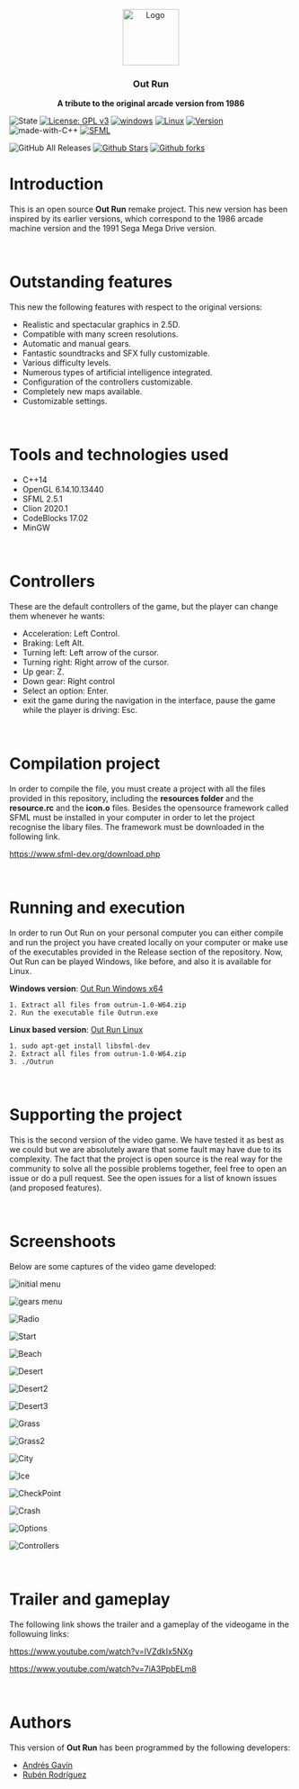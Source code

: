 <p align="center">
  <img src="https://i.ibb.co/d6hxFq1/logo.png" alt="Logo" width=100 height=100>

  <h3 align="center">Out Run</h3>

  <p align="center">
    <b>A tribute to the original arcade version from 1986</b> <br>
  </p>
</p>

![State](https://img.shields.io/badge/Context-Up%20to%20date-%20%2329f305)
[![License: GPL v3](https://img.shields.io/badge/License-GPLv3-blue.svg)](https://www.gnu.org/licenses/gpl-3.0) 
[![windows](https://img.shields.io/badge/Windows%20-compatible-f305b2.svg)](https://www.microsoft.com/es-es/windows)
[![Linux](https://img.shields.io/badge/Linux%20-compatible-f305b2.svg)](https://www.linux.org/)
[![Version](https://img.shields.io/badge/Version%20-3.0-0fd5f9.svg)](https://github.com/ZgzInfinity/OutRun/releases)
![made-with-C++](https://img.shields.io/badge/Made%20with-C++-600ff9.svg)
[![SFML](https://img.shields.io/badge/Requeriment%20-SFML-f9720f.svg)](https://www.sfml-dev.org/)

![GitHub All Releases](https://img.shields.io/github/downloads/ZgzInfinity/OutRun/total?color=%20%23f34605&label=Release%20downloads&logoColor=%20)
[![Github Stars](https://img.shields.io/github/stars/ZgzInfinity/OutRun?logo=github)](https://github.com/ZgzInfinity/OutRun/stargazers)
[![Github forks](https://img.shields.io/github/forks/ZgzInfinity/OutRun?logo=github)](https://github.com/ZgzInfinity/OutRun/network/members)

# Introduction

This is an open source **Out Run** remake project. This new version has been inspired by its earlier versions,
which correspond to the 1986 arcade machine version and the 1991 Sega Mega Drive version.

&nbsp;

# Outstanding features

This new the following features with respect to the original versions:

* Realistic and spectacular graphics in 2.5D.
* Compatible with many screen resolutions.
* Automatic and manual gears.
* Fantastic soundtracks and SFX fully customizable.
* Various difficulty levels.
* Numerous types of artificial intelligence integrated.
* Configuration of the controllers customizable.
* Completely new maps available.
* Customizable settings.

&nbsp;

# Tools and technologies used
* C++14
* OpenGL 6.14.10.13440
* SFML 2.5.1
* Clion 2020.1
* CodeBlocks 17.02
* MinGW 

&nbsp;

# Controllers

These are the default controllers of the game, but the player can change them whenever he wants:

* Acceleration: Left Control.
* Braking: Left Alt.
* Turning left: Left arrow of the cursor.
* Turning right: Right arrow of the cursor.
* Up gear: Z.
* Down gear: Right control
* Select an option: Enter.
* exit the game during the navigation in the interface, pause the game while the player is driving: Esc.

&nbsp;

# Compilation project

In order to compile the file, you must create a project with all the files provided in this repository, including the 
**resources folder** and the **resource.rc** and the **icon.o** files. Besides the opensource framework called SFML must be
installed in your computer in order to let the project recognise the libary files. The framework must be downloaded in the
following link.

https://www.sfml-dev.org/download.php

&nbsp;

# Running and execution

In order to run Out Run on your personal computer you can either compile and run the project you have created locally 
on your computer or make use of the executables provided in the Release section of the repository. Now, Out Run can be 
played Windows, like before, and also it is available for Linux. 

**Windows version**: [Out Run Windows x64](https://github.com/ZgzInfinity/OutRun/releases/download/v3.0-Windows/outrun-3.0-W64.zip)
<pre><code>1. Extract all files from outrun-1.0-W64.zip
2. Run the executable file Outrun.exe
</code></pre>
  
**Linux based version**: [Out Run Linux](https://github.com/ZgzInfinity/OutRun/releases/download/v3.0-Linux/outrun-3.0-linux.zip)
<pre><code>1. sudo apt-get install libsfml-dev 
2. Extract all files from outrun-1.0-W64.zip
3. ./Outrun
</code></pre>

&nbsp;

# Supporting the project

This is the second version of the video game. We have tested it as best as we could but we are absolutely aware that some fault may have due to its
complexity. The fact that the project is open source is the real way for the community to solve all the possible problems together, feel free to open an issue or do a pull request. See the open issues for a list of known issues (and proposed features).

&nbsp;

# Screenshoots

Below are some captures of the video game developed:

![initial menu](https://i.ibb.co/KbSv89S/init.png)

![gears menu](https://i.ibb.co/VwvyXPq/gears.png)

![Radio](https://i.ibb.co/mR7VCHf/music.png)

![Start](https://i.ibb.co/cg57Crz/start.png)

![Beach](https://i.ibb.co/XX2rBpb/beach.png)

![Desert](https://i.ibb.co/xYp0bf1/check-Point.png)

![Desert2](https://i.ibb.co/swVzdjS/fork.png)

![Desert3](https://i.ibb.co/pQ5M9Kk/desert.png)

![Grass](https://i.ibb.co/nzgGNZC/forest2.png)

![Grass2](https://i.ibb.co/KqSkXKk/forest.png)

![City](https://i.ibb.co/fCNKRtv/city.png)

![Ice](https://i.ibb.co/wzMVKqX/snow.png)

![CheckPoint](https://i.ibb.co/qm40VVG/fog.png)

![Crash](https://i.ibb.co/PjPwGpX/crash.png)

![Options](https://i.ibb.co/D8Q1WNf/options.png)

![Controllers](https://i.ibb.co/XWmqZ01/controllers.png
)

&nbsp;

# Trailer and gameplay

The following link shows the trailer and a gameplay of the videogame in the followuing links:

https://www.youtube.com/watch?v=IVZdkIx5NXg

https://www.youtube.com/watch?v=7iA3PpbELm8

&nbsp;

# Authors

This version of **Out Run** has been programmed by the following developers:

* [Andrés Gavín](https://github.com/agavinm)
* [Rubén Rodríguez](https://github.com/ZgzInfinity)
